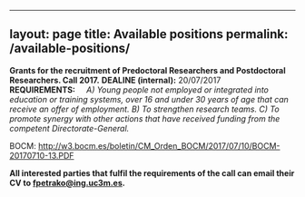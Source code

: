 
---
layout: page
title: Available positions
permalink: /available-positions/
---
  
**Grants for the recruitment of Predoctoral Researchers and Postdoctoral Researchers. Call 2017.**
**DEALINE (internal):** 20/07/2017   
**REQUIREMENTS:** 
&nbsp;&nbsp;&nbsp;&nbsp;_A) Young people not employed or integrated into education or training systems, over 16 and under 30 years of age that can receive an offer of employment.
B) To strengthen research teams.
C) To promote synergy with other actions that have received funding from the competent Directorate-General._

BOCM: http://w3.bocm.es/boletin/CM_Orden_BOCM/2017/07/10/BOCM-20170710-13.PDF

**All interested parties that fulfil the requirements of the call can email their CV to fpetrako@ing.uc3m.es.**
